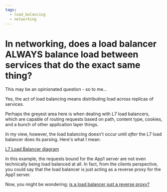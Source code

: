 ```yaml
---
tags:
  - load_balancing 
  - networking 
---
```


# In networking, does a load balancer ALWAYS balance load between services that do the exact same thing?

This may be an opinionated question - so to me...

Yes, the act of load balancing means distributing load across replicas of services. 

Perhaps the greyest area here is when dealing with L7 load balancers, which are capable of routing requests based on path, content type, cookies, and a bunch of other application layer things. 

In my view, however, the load balancing doesn't occur until *after* the L7 load balancer does its parsing. Here's what I mean:

[L7 Load Balancer diagram](L7%20Load%20Balancer%20diagram.md)

In this example, the requests bound for the App1 server are not even technically being load balanced at all. In fact, from the clients perspective, you could say that the load balancer is just acting as a reverse proxy for the App1 server. 

Now, you might be wondering; [is a load balancer just a reverse proxy?](Q+A/is-a-load-balancer-a-reverse-proxy/dev.md)
